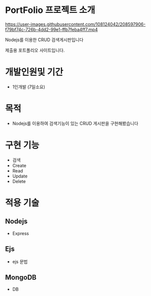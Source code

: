 #   PortFolio 프로젝트 소개

https://user-images.githubusercontent.com/108124042/208597906-f79bf74c-726b-4dd2-99e1-ffb7feba4ff7.mp4

Nodejs를 이용한 CRUD 검색게시판입니다

제출용 포트폴리오 사이트입니다.
# 개발인원및 기간
- 1인개발 (7일소요)

# 목적
- Nodejs를 이용하여 검색기능이 있는 CRUD 게시판을 구현해봤습니다

# 구현 기능
- 검색
- Create
- Read
- Update
- Delete

# 적용 기술
## Nodejs
- Express 
## Ejs
- ejs 문법
## MongoDB
- DB
